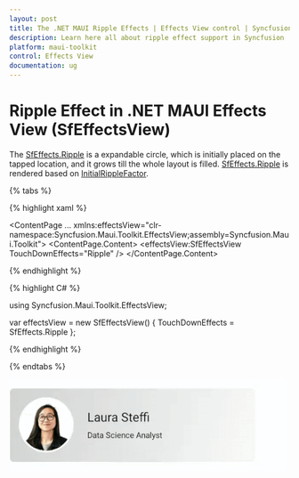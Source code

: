 ```yaml
---
layout: post
title: The .NET MAUI Ripple Effects | Effects View control | Syncfusion
description: Learn here all about ripple effect support in Syncfusion .NET MAUI Effects View (SfEffectsView) control and more.
platform: maui-toolkit
control: Effects View
documentation: ug
---
```


# Ripple Effect in .NET MAUI Effects View (SfEffectsView)

The [SfEffects.Ripple](https://help.syncfusion.com/cr/maui-toolkit/Syncfusion.Maui.Toolkit.EffectsView.SfEffects.html#Syncfusion_Maui_Toolkit_EffectsView_SfEffects_Ripple) is a expandable circle, which is initially placed on the tapped location, and it grows till the whole layout is filled. [SfEffects.Ripple](https://help.syncfusion.com/cr/maui-toolkit/Syncfusion.Maui.Toolkit.EffectsView.SfEffects.html#Syncfusion_Maui_Toolkit_EffectsView_SfEffects_Ripple) is rendered based on [InitialRippleFactor](https://help.syncfusion.com/cr/maui-toolkit/Syncfusion.Maui.Toolkit.EffectsView.SfEffectsView.html#Syncfusion_Maui_Toolkit_EffectsView_SfEffectsView_InitialRippleFactor).

{% tabs %} 

{% highlight xaml %} 

<ContentPage 
            ...
            xmlns:effectsView="clr-namespace:Syncfusion.Maui.Toolkit.EffectsView;assembly=Syncfusion.Maui.Toolkit">
    <ContentPage.Content> 
	 	<effectsView:SfEffectsView  TouchDownEffects="Ripple" /> 
	</ContentPage.Content> 
</ContentPage>

{% endhighlight %}

{% highlight C# %} 

using Syncfusion.Maui.Toolkit.EffectsView;

var effectsView = new SfEffectsView()
{
    TouchDownEffects = SfEffects.Ripple
};

{% endhighlight %}

{% endtabs %}

![.net maui ripple effect](Effects_images/net_maui_ripple_effect.gif)